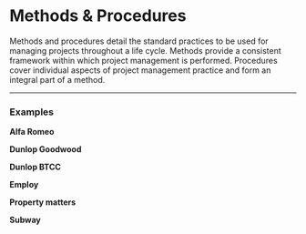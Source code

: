 # Methods & Procedures
Methods and procedures detail the standard practices to be used for managing projects throughout a life cycle. Methods provide a consistent framework within which project management is performed. Procedures cover individual aspects of project management practice and form an integral part of a method.

<hr>

### Examples

**Alfa Romeo**


**Dunlop Goodwood**


**Dunlop BTCC**


**Employ**


**Property matters**


**Subway**


